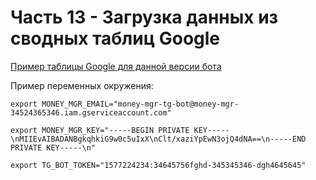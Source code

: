 Часть 13 - Загрузка данных из сводных таблиц Google
===================================================

[Пример таблицы Google для данной версии бота](https://docs.google.com/spreadsheets/d/1djscabw3lGBLTC29Lk19S0eMGYD5aIk8ZkpmWx3in_o)

Пример переменных окружения:

```
export MONEY_MGR_EMAIL="money-mgr-tg-bot@money-mgr-34524365346.iam.gserviceaccount.com"

export MONEY_MGR_KEY="-----BEGIN PRIVATE KEY-----\nMIIEvAIBADANBgkqhkiG9w0c5uIxX\nClt/xaziYpEwN3ojQ4dNA==\n-----END PRIVATE KEY-----\n"

export TG_BOT_TOKEN="1577224234:34645756fghd-345345346-dgh4645645"
```